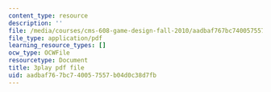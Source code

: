 ```yaml
---
content_type: resource
description: ''
file: /media/courses/cms-608-game-design-fall-2010/aadbaf767bc740057557b04d0c38d7fb_68571.pdf
file_type: application/pdf
learning_resource_types: []
ocw_type: OCWFile
resourcetype: Document
title: 3play pdf file
uid: aadbaf76-7bc7-4005-7557-b04d0c38d7fb
---
```

